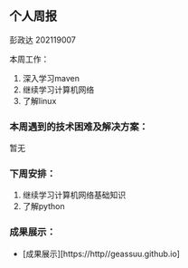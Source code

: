 ## 个人周报

彭政达 202119007

本周工作：

1. 深入学习maven
2. 继续学习计算机网络
3. 了解linux

### 本周遇到的技术困难及解决方案：

暂无

### 下周安排：

1. 继续学习计算机网络基础知识
2. 了解python

### 成果展示：

* [成果展示][https://http//geassuu.github.io]

